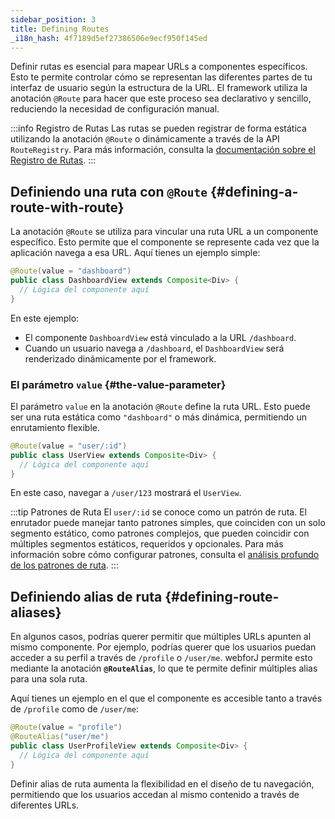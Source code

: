 ```yaml
---
sidebar_position: 3
title: Defining Routes
_i18n_hash: 4f7189d5ef27386506e9ecf950f145ed
---
```

Definir rutas es esencial para mapear URLs a componentes específicos. Esto te permite controlar cómo se representan las diferentes partes de tu interfaz de usuario según la estructura de la URL. El framework utiliza la anotación `@Route` para hacer que este proceso sea declarativo y sencillo, reduciendo la necesidad de configuración manual.

:::info Registro de Rutas
Las rutas se pueden registrar de forma estática utilizando la anotación `@Route` o dinámicamente a través de la API `RouteRegistry`. Para más información, consulta la [documentación sobre el Registro de Rutas](./routes-registration).
:::

## Definiendo una ruta con `@Route` {#defining-a-route-with-route}

La anotación `@Route` se utiliza para vincular una ruta URL a un componente específico. Esto permite que el componente se represente cada vez que la aplicación navega a esa URL. Aquí tienes un ejemplo simple:

```java
@Route(value = "dashboard")
public class DashboardView extends Composite<Div> {
  // Lógica del componente aquí
}
```

En este ejemplo:
- El componente `DashboardView` está vinculado a la URL `/dashboard`.
- Cuando un usuario navega a `/dashboard`, el `DashboardView` será renderizado dinámicamente por el framework.

### El parámetro `value` {#the-value-parameter}

El parámetro `value` en la anotación `@Route` define la ruta URL. Esto puede ser una ruta estática como `"dashboard"` o más dinámica, permitiendo un enrutamiento flexible.

```java
@Route(value = "user/:id")
public class UserView extends Composite<Div> {
  // Lógica del componente aquí
}
```

En este caso, navegar a `/user/123` mostrará el `UserView`.

:::tip Patrones de Ruta
El `user/:id` se conoce como un patrón de ruta. El enrutador puede manejar tanto patrones simples, que coinciden con un solo segmento estático, como patrones complejos, que pueden coincidir con múltiples segmentos estáticos, requeridos y opcionales. Para más información sobre cómo configurar patrones, consulta el [análisis profundo de los patrones de ruta](./route-patterns).
:::

## Definiendo alias de ruta {#defining-route-aliases}

En algunos casos, podrías querer permitir que múltiples URLs apunten al mismo componente. Por ejemplo, podrías querer que los usuarios puedan acceder a su perfil a través de `/profile` o `/user/me`. webforJ permite esto mediante la anotación **`@RouteAlias`**, lo que te permite definir múltiples alias para una sola ruta.

Aquí tienes un ejemplo en el que el componente es accesible tanto a través de `/profile` como de `/user/me`:

```java
@Route(value = "profile")
@RouteAlias("user/me")
public class UserProfileView extends Composite<Div> {
  // Lógica del componente aquí
}
```

Definir alias de ruta aumenta la flexibilidad en el diseño de tu navegación, permitiendo que los usuarios accedan al mismo contenido a través de diferentes URLs.
